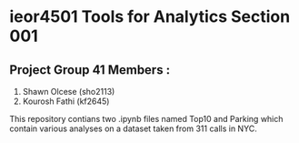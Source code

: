 # ieor4501 Tools for Analytics Section 001

## Project Group 41 Members : 

1. Shawn Olcese (sho2113)
2. Kourosh Fathi (kf2645)

This repository contians two .ipynb files named Top10 and Parking which contain various analyses on a dataset taken from 311 calls in NYC.
